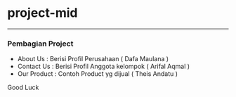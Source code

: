 # project-mid
-------
### Pembagian Project

- About Us : Berisi Profil Perusahaan ( Dafa Maulana )
- Contact Us : Berisi Profil Anggota kelompok ( Arifal Aqmal )
- Our Product : Contoh Product yg dijual ( Theis Andatu )

Good Luck

